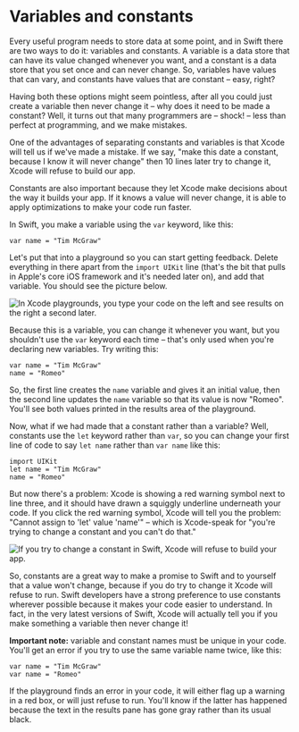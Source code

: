 # Variables and constants

<!-- YOUTUBE: NbthZRnz1C4 -->

Every useful program needs to store data at some point, and in Swift there are two ways to do it: variables and constants. A variable is a data store that can have its value changed whenever you want, and a constant is a data store that you set once and can never change. So, variables have values that can vary, and constants have values that are constant – easy, right?

Having both these options might seem pointless, after all you could just create a variable then never change it – why does it need to be made a constant? Well, it turns out that many programmers are – shock! – less than perfect at programming, and we make mistakes.

One of the advantages of separating constants and variables is that Xcode will tell us if we've made a mistake. If we say, "make this date a constant, because I know it will never change" then 10 lines later try to change it, Xcode will refuse to build our app.

Constants are also important because they let Xcode make decisions about the way it builds your app. If it knows a value will never change, it is able to apply optimizations to make your code run faster.

In Swift, you make a variable using the `var` keyword, like this:

    var name = "Tim McGraw"

Let's put that into a playground so you can start getting feedback. Delete everything in there apart from the `import UIKit` line (that's the bit that pulls in Apple's core iOS framework and it's needed later on), and add that variable. You should see the picture below.

![In Xcode playgrounds, you type your code on the left and see results on the right a second later.](0-2.png)

Because this is a variable, you can change it whenever you want, but you shouldn't use the `var` keyword each time – that's only used when you're declaring new variables. Try writing this:

    var name = "Tim McGraw"
    name = "Romeo"

So, the first line creates the `name` variable and gives it an initial value, then the second line updates the `name` variable so that its value is now "Romeo". You'll see both values printed in the results area of the playground.

Now, what if we had made that a constant rather than a variable? Well, constants use the `let` keyword rather than `var`, so you can change your first line of code to say `let name` rather than `var name` like this:

    import UIKit
    let name = "Tim McGraw"
    name = "Romeo"

But now there's a problem: Xcode is showing a red warning symbol next to line three, and it should have drawn a squiggly underline underneath your code. If you click the red warning symbol, Xcode will tell you the problem: "Cannot assign to 'let' value 'name'" – which is Xcode-speak for "you're trying to change a constant and you can't do that."

![If you try to change a constant in Swift, Xcode will refuse to build your app.](0-3.png)

So, constants are a great way to make a promise to Swift and to yourself that a value won't change, because if you do try to change it Xcode will refuse to run. Swift developers have a strong preference to use constants wherever possible because it makes your code easier to understand. In fact, in the very latest versions of Swift, Xcode will actually tell you if you make something a variable then never change it!

**Important note:** variable and constant names must be unique in your code. You'll get an error if you try to use the same variable name twice, like this:

    var name = "Tim McGraw"
    var name = "Romeo"

If the playground finds an error in your code, it will either flag up a warning in a red box, or will just refuse to run. You'll know if the latter has happened because the text in the results pane has gone gray rather than its usual black.

